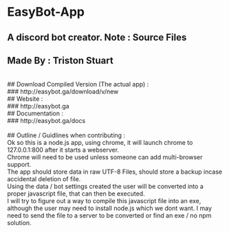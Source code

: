 # EasyBot-App
## A discord bot creator. Note : Source Files
## Made By : Triston Stuart
<br>
## Download Compiled Version (The actual app) :<br>
### http://easybot.ga/download/v/new
<br>
## Website :<br>
### http://easybot.ga
<br>
## Documentation :<br> 
### http://easybot.ga/docs
<br>
<br>
## Outline / Guidlines when contributing :<br>
Ok so this is a node.js app, using chrome, it will launch chrome to 127.0.0.1:800 after it starts a webserver.<br>
Chrome will need to be used unless someone can add multi-browser support.<br>
The app should store data in raw UTF-8 Files, should store a backup incase accidental deletion of file.<br>
Using the data / bot settings created the user will be converted into a proper javascript file, that can then be executed.<br>
I will try to figure out a way to compile this javascript file into an exe, although the user may need to install node.js which we dont want.
I may need to send the file to a server to be converted or find an exe / no npm solution.
